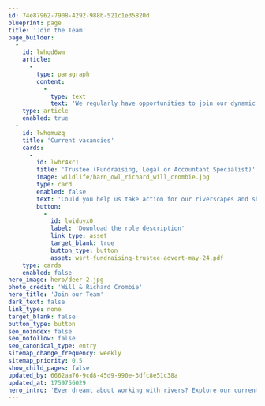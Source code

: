 ```yaml
---
id: 74e87962-7908-4292-988b-521c1e35820d
blueprint: page
title: 'Join the Team'
page_builder:
  -
    id: lwhqd6wm
    article:
      -
        type: paragraph
        content:
          -
            type: text
            text: 'We regularly have opportunities to join our dynamic team! Forthcoming opportunities will be advertised here and on Environment Job. We are also happy to receive CVs at any time.   '
    type: article
    enabled: true
  -
    id: lwhqmuzq
    title: 'Current vacancies'
    cards:
      -
        id: lwhr4kc1
        title: 'Trustee (Fundraising, Legal or Accountant Specialist)'
        image: wildlife/barn_owl_richard_will_crombie.jpg
        type: card
        enabled: false
        text: 'Could you help us take action for our riverscapes and shape our charity for the next few years? Do you have experience in fundraising, accountancy or law? Do you want to be part of a dynamic team working to preserve one of the most precious resources in our community? If the answer is yes, sharing your skills as a Trustee could be for you!'
        button:
          -
            id: lwiduyx0
            label: 'Download the role description'
            link_type: asset
            target_blank: true
            button_type: button
            asset: wsrt-fundraising-trustee-advert-may-24.pdf
    type: cards
    enabled: false
hero_image: hero/deer-2.jpg
photo_credit: 'Will & Richard Crombie'
hero_title: 'Join our Team'
dark_text: false
link_type: none
target_blank: false
button_type: button
seo_noindex: false
seo_nofollow: false
seo_canonical_type: entry
sitemap_change_frequency: weekly
sitemap_priority: 0.5
show_child_pages: false
updated_by: 6662aa76-9cd8-45d9-990e-3dfc8e51c38a
updated_at: 1759756029
hero_intro: 'Ever dreamt about working with rivers? Explore our current vacancies now!'
---
```

